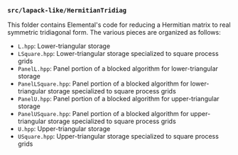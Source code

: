 ### `src/lapack-like/HermitianTridiag`

This folder contains Elemental's code for reducing a Hermitian matrix to 
real symmetric tridiagonal form. The various pieces are organized as follows:

-  `L.hpp`: Lower-triangular storage
-  `LSquare.hpp`: Lower-triangular storage specialized to
   square process grids
-  `PanelL.hpp`: Panel portion of a blocked algorithm for lower-triangular 
   storage
-  `PanelLSquare.hpp`: Panel portion of a blocked algorithm for lower-triangular
   storage specialized to square process grids
-  `PanelU.hpp`: Panel portion of a blocked algorithm for upper-triangular 
   storage
-  `PanelUSquare.hpp`: Panel portion of a blocked algorithm for upper-triangular
   storage specialized to square process grids
-  `U.hpp`: Upper-triangular storage
-  `USquare.hpp`: Upper-triangular storage specialized to square process grids
